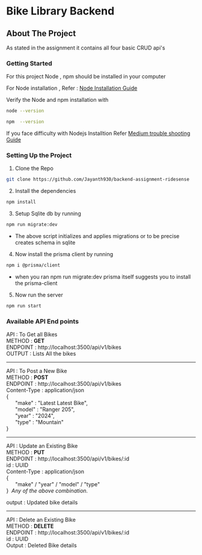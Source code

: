 
# Bike Library Backend

## About The Project
 As stated in the assignment it contains all four basic CRUD api's

### Getting Started

 For this project Node , npm should be installed in your computer
 
 For Node installation , Refer : [Node Installation Guide](https://nodejs.org/en/download/source-code)
 
  Verify the Node and npm installation with 
  ```sh
  node --version
  ```
  ```sh
  npm  --version 
  ```
If you face difficulty with Nodejs Installtion Refer
[Medium trouble shooting Guide](https://medium.com/@asiandigitalhub/troubleshooting-installation-issues-for-node-js-40ef0261e54c)

### Setting Up the Project
1. Clone the Repo
```sh
git clone https://github.com/Jayanth930/backend-assignment-ridesense
```
2. Install the dependencies
```sh
npm install 
```
3. Setup Sqlite db by running
```sh 
npm run migrate:dev
```
* The above script initializes and applies migrations or to be precise creates schema in sqlite 
4. Now install the prisma client by running
```sh
npm i @prisma/client
```
* when you ran npm run migrate:dev prisma itself suggests you to install the prisma-client
5. Now run the server 
```sh
npm run start 
```

### Available API End points

API : To Get all Bikes  
METHOD : **GET**  
ENDPOINT : http://localhost:3500/api/v1/bikes  
OUTPUT : Lists All the bikes  

---

API : To Post a New Bike    
METHOD : **POST**  
ENDPOINT : http://localhost:3500/api/v1/bikes  
Content-Type : application/json  
{  
    &nbsp; &nbsp; &nbsp; "make" : "Latest Latest Bike",  
    &nbsp; &nbsp; &nbsp; "model" : "Ranger 205",  
    &nbsp; &nbsp; &nbsp; "year" : "2024",  
    &nbsp; &nbsp; &nbsp; "type" : "Mountain"  
}

---

API : Update an Existing Bike  
METHOD : **PUT**  
ENDPOINT : http://localhost:3500/api/v1/bikes/:id  
id : UUID  
Content-Type : application/json  
{  
    &nbsp; &nbsp; &nbsp; "make" / "year" / "model" / "type"     
}&nbsp; *Any of the above combination.*  

output : Updated bike details

---

API : Delete an Existing Bike  
METHOD : **DELETE**  
ENDPOINT : http://localhost:3500/api/v1/bikes/:id  
id : UUID   
Output : Deleted Bike details
